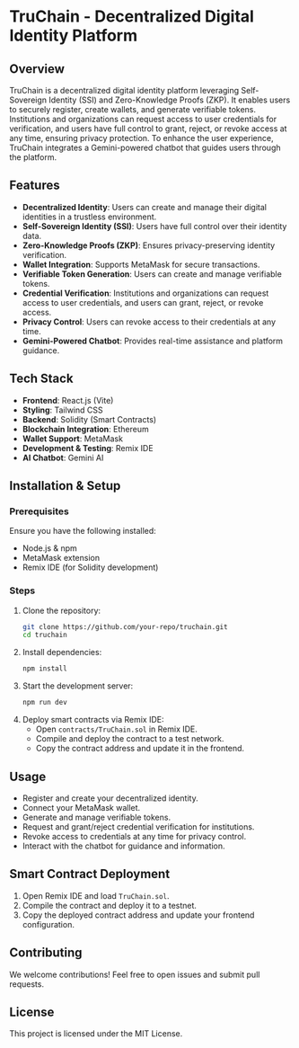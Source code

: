 # TruChain - Decentralized Digital Identity Platform

## Overview
TruChain is a decentralized digital identity platform leveraging Self-Sovereign Identity (SSI) and Zero-Knowledge Proofs (ZKP). It enables users to securely register, create wallets, and generate verifiable tokens. Institutions and organizations can request access to user credentials for verification, and users have full control to grant, reject, or revoke access at any time, ensuring privacy protection. To enhance the user experience, TruChain integrates a Gemini-powered chatbot that guides users through the platform.

## Features
- **Decentralized Identity**: Users can create and manage their digital identities in a trustless environment.
- **Self-Sovereign Identity (SSI)**: Users have full control over their identity data.
- **Zero-Knowledge Proofs (ZKP)**: Ensures privacy-preserving identity verification.
- **Wallet Integration**: Supports MetaMask for secure transactions.
- **Verifiable Token Generation**: Users can create and manage verifiable tokens.
- **Credential Verification**: Institutions and organizations can request access to user credentials, and users can grant, reject, or revoke access.
- **Privacy Control**: Users can revoke access to their credentials at any time.
- **Gemini-Powered Chatbot**: Provides real-time assistance and platform guidance.

## Tech Stack
- **Frontend**: React.js (Vite)
- **Styling**: Tailwind CSS
- **Backend**: Solidity (Smart Contracts)
- **Blockchain Integration**: Ethereum
- **Wallet Support**: MetaMask
- **Development & Testing**: Remix IDE
- **AI Chatbot**: Gemini AI

## Installation & Setup
### Prerequisites
Ensure you have the following installed:
- Node.js & npm
- MetaMask extension
- Remix IDE (for Solidity development)

### Steps
1. Clone the repository:
   ```sh
   git clone https://github.com/your-repo/truchain.git
   cd truchain
   ```
2. Install dependencies:
   ```sh
   npm install
   ```
3. Start the development server:
   ```sh
   npm run dev
   ```
4. Deploy smart contracts via Remix IDE:
   - Open `contracts/TruChain.sol` in Remix IDE.
   - Compile and deploy the contract to a test network.
   - Copy the contract address and update it in the frontend.

## Usage
- Register and create your decentralized identity.
- Connect your MetaMask wallet.
- Generate and manage verifiable tokens.
- Request and grant/reject credential verification for institutions.
- Revoke access to credentials at any time for privacy control.
- Interact with the chatbot for guidance and information.

## Smart Contract Deployment
1. Open Remix IDE and load `TruChain.sol`.
2. Compile the contract and deploy it to a testnet.
3. Copy the deployed contract address and update your frontend configuration.

## Contributing
We welcome contributions! Feel free to open issues and submit pull requests.

## License
This project is licensed under the MIT License.
